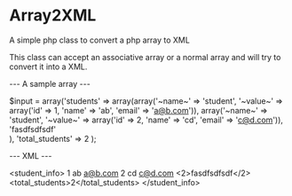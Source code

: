 # Array2XML
A simple php class to convert a php array to XML

This class can accept an associative array or a normal array and will try to convert it into a XML.

 --- A sample array ---

$input = array('students' => array(array('~name~' => 'student', '~value~' => array('id' => 1, 'name' => 'ab', 'email' => 'a@b.com')), 
									   array('~name~' => 'student', '~value~' => array('id' => 2, 'name' => 'cd', 'email' => 'c@d.com')),
									   'fasdfsdfsdf'	
								),
				   'total_students' => 2
			);
			
 --- XML ---
 <?xml version="1.0"?>
<student_info>
	<students>
		<student>
			<id>1</id>
			<name>ab</name>
			<email>a@b.com</email>
		</student>
		<student>
			<id>2</id>
			<name>cd</name>
			<email>c@d.com</email>
		</student>
		<2>fasdfsdfsdf</2>
	</students>
	<total_students>2</total_students>
</student_info>
			
